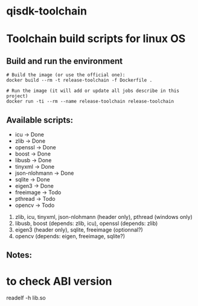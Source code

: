 # qisdk-toolchain

Toolchain build scripts for linux OS
====================================

Build and run the environment
-----------------------------

```
# Build the image (or use the official one):
docker build --rm -t release-toolchain -f Dockerfile .

# Run the image (it will add or update all jobs describe in this project)
docker run -ti --rm --name release-toolchain release-toolchain
```

Available scripts:
------------------

* icu             -> Done  
* zlib            -> Done  
* openssl         -> Done  
* boost           -> Done  
* libusb          -> Done  
* tinyxml         -> Done  
* json-nlohmann   -> Done  
* sqlite          -> Done  
* eigen3          -> Done  
* freeimage       -> Todo  
* pthread         -> Todo  
* opencv          -> Todo  

1) zlib, icu, tinyxml, json-nlohmann (header only), pthread (windows only)  
2) libusb, boost (depends: zlib, icu), openssl (depends: zlib)  
3) eigen3 (header only), sqlite, freeimage (optionnal?)  
4) opencv (depends: eigen, freeimage, sqlite?)

Notes:
------

# to check ABI version
readelf -h lib.so
